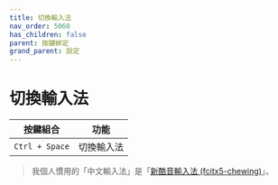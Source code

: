 ```yaml
---
title: 切換輸入法
nav_order: 5060
has_children: false
parent: 按鍵綁定
grand_parent: 設定
---
```



# 切換輸入法

| 按鍵組合          | 功能           |
| ----------------- | -------------- |
| `Ctrl + Space` | 切換輸入法 |


> 我個人慣用的「中文輸入法」是「[新酷音輸入法 (fcitx5-chewing)](https://samwhelp.github.io/note-about-ultramarine-kde-plasma/read/subject/input-method/fcitx5/module/fcitx5-chewing.html)」。
